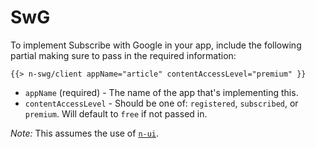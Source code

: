 # SwG

To implement Subscribe with Google in your app, include the following partial making sure to pass in the required information:

```
{{> n-swg/client appName="article" contentAccessLevel="premium" }}
```

+ `appName` (required) - The name of the app that's implementing this.
+ `contentAccessLevel` - Should be one of: `registered`, `subscribed`, or `premium`. Will default to `free` if not passed in.

*Note:* This assumes the use of [`n-ui`](https://github.com/Financial-Times/n-ui).